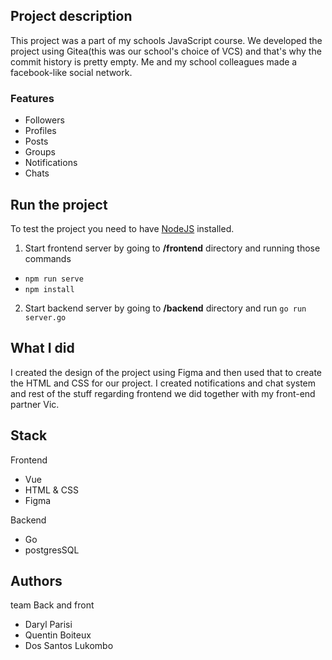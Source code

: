 ## Project description
This project was a part of my schools JavaScript course. We developed the project using Gitea(this was our school's choice of VCS) and that's why the commit history is pretty empty.
Me and my school colleagues made a facebook-like social network.
### Features
- Followers
- Profiles
- Posts
- Groups
- Notifications
- Chats


## Run the project
To test the project you need to have [NodeJS](https://nodejs.org/en/) installed.
1. Start frontend server by going to **/frontend** directory and running those commands
-  `npm run serve`
-  `npm install`
2. Start backend server by going to **/backend** directory and run `go run server.go`

## What I did
I created the design of the project using Figma and then used that to create the HTML and CSS for our project. I created notifications and chat system and rest of the stuff regarding frontend we did together with my front-end partner Vic.


## Stack
Frontend
- Vue
- HTML & CSS
- Figma

Backend
- Go
- postgresSQL

## Authors
team Back and front
- Daryl Parisi
- Quentin Boiteux
- Dos Santos Lukombo

